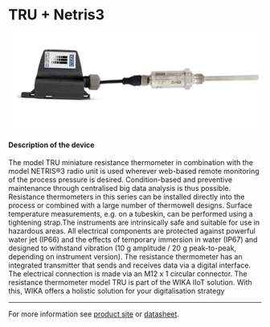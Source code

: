 # TRU + Netris3

![TRU_Netris3](../../assets/TRU_Netris3.png)

#### Description of the device

The model TRU miniature resistance thermometer in combination with the model NETRIS®3 radio unit is used wherever web-based remote monitoring of the process pressure is desired. Condition-based and preventive maintenance through centralised big data analysis is thus possible.
Resistance thermometers in this series can be installed directly into the process or combined with a large number of thermowell designs. Surface temperature measurements, e.g. on a tubeskin, can be performed using a tightening strap.The instruments are intrinsically safe and suitable for use in hazardous areas. 
All electrical components are protected against powerful water jet (IP66) and the effects of temporary immersion in water (IP67) and designed to withstand vibration (10 g amplitude / 20 g peak-to-peak, depending on instrument version).
The resistance thermometer has an integrated transmitter that sends and receives data via a digital interface. The electrical connection is made via an M12 x 1 circular connector.
The resistance thermometer model TRU is part of the WIKA IIoT solution. With this, WIKA offers a holistic solution for your digitalisation strategy

---

For more information see [product site](https://www.wika.com/en-en/tru.WIKA?highlightedText=TRU) or [datasheet](https://www.wika.com/media/Data-sheets/Temperature/Resistance-thermometers/ds_te6303_en_co.pdf).